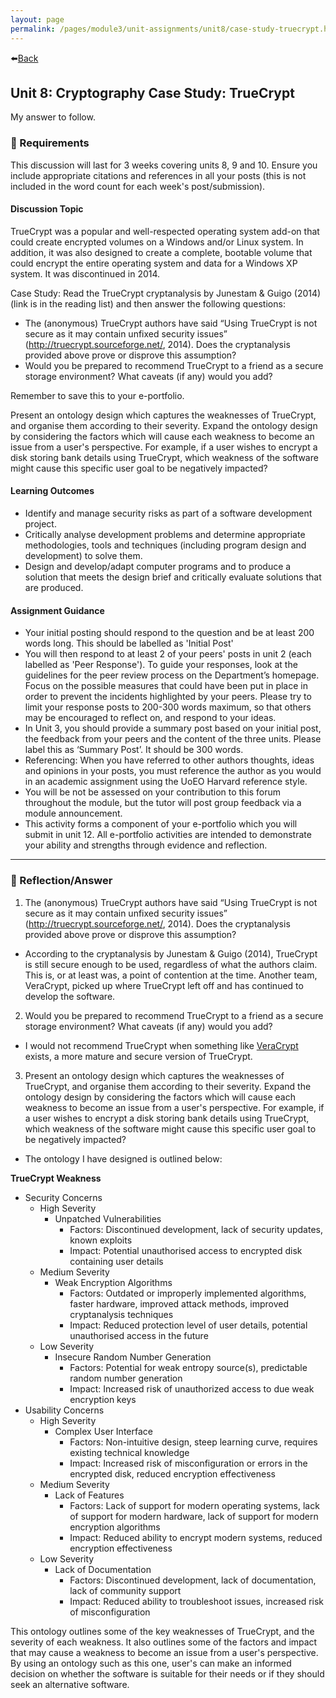 ```yaml
---
layout: page
permalink: /pages/module3/unit-assignments/unit8/case-study-truecrypt.html
---
```


⬅️[Back](/pages/module3/unit-assignments/unit8/m3u8.html)

## Unit 8: Cryptography Case Study: TrueCrypt

My answer to follow.

### 📝 Requirements


This discussion will last for 3 weeks covering units 8, 9 and 10. Ensure you include appropriate citations and references in all your posts (this is not included in the word count for each week's post/submission).

#### Discussion Topic

TrueCrypt was a popular and well-respected operating system add-on that could create encrypted volumes on a Windows and/or Linux system. In addition, it was also designed to create a complete, bootable volume that could encrypt the entire operating system and data for a Windows XP system. It was discontinued in 2014.

Case Study: Read the TrueCrypt cryptanalysis by Junestam & Guigo (2014) (link is in the reading list) and then answer the following questions:
- The (anonymous) TrueCrypt authors have said “Using TrueCrypt is not secure as it may contain unfixed security issues” (http://truecrypt.sourceforge.net/, 2014). Does the cryptanalysis provided above prove or disprove this assumption?
- Would you be prepared to recommend TrueCrypt to a friend as a secure storage environment? What caveats (if any) would you add?

Remember to save this to your e-portfolio.

Present an ontology design which captures the weaknesses of TrueCrypt, and organise them according to their severity. Expand the ontology design by considering the factors which will cause each weakness to become an issue from a user's perspective. For example, if a user wishes to encrypt a disk storing bank details using TrueCrypt, which weakness of the software might cause this specific user goal to be negatively impacted? 

#### Learning Outcomes
- Identify and manage security risks as part of a software development project.
- Critically analyse development problems and determine appropriate methodologies, tools and techniques (including program design and development) to solve them.
- Design and develop/adapt computer programs and to produce a solution that meets the design brief and critically evaluate solutions that are produced.

#### Assignment Guidance
- Your initial posting should respond to the question and be at least 200 words long.  This should be labelled as 'Initial Post'
- You will then respond to at least 2 of your peers' posts in unit 2 (each labelled as 'Peer Response').  To guide your responses, look at the guidelines for the peer review process on the Department’s homepage. Focus on the possible measures that could have been put in place in order to prevent the incidents highlighted by your peers.  Please try to limit your response posts to 200-300 words maximum, so that others may be encouraged to reflect on, and respond to your ideas. 
- In Unit 3, you should provide a summary post based on your initial post, the feedback from your peers and the content of the three units. Please label this as ‘Summary Post’. It should be 300 words.
- Referencing: When you have referred to other authors thoughts, ideas and opinions in your posts, you must reference the author as you would in an academic assignment using the UoEO Harvard reference style.
- You will be not be assessed on your contribution to this forum throughout the module, but the tutor will post group feedback via a module announcement.
- This activity forms a component of your e-portfolio which you will submit in unit 12. All e-portfolio activities are intended to demonstrate your ability and strengths through evidence and reflection.

---

### 🤔 Reflection/Answer

1. The (anonymous) TrueCrypt authors have said “Using TrueCrypt is not secure as it may contain unfixed security issues” (http://truecrypt.sourceforge.net/, 2014). Does the cryptanalysis provided above prove or disprove this assumption?
- According to the cryptanalysis by Junestam & Guigo (2014), TrueCrypt is still secure enough to be used, regardless of what the authors claim. This is, or at least was, a point of contention at the time. Another team, VeraCrypt, picked up where TrueCrypt left off and has continued to develop the software.

2. Would you be prepared to recommend TrueCrypt to a friend as a secure storage environment? What caveats (if any) would you add?
- I would not recommend TrueCrypt when something like [VeraCrypt](https://www.veracrypt.fr/en/Home.html) exists, a more mature and secure version of TrueCrypt.

3. Present an ontology design which captures the weaknesses of TrueCrypt, and organise them according to their severity. Expand the ontology design by considering the factors which will cause each weakness to become an issue from a user's perspective. For example, if a user wishes to encrypt a disk storing bank details using TrueCrypt, which weakness of the software might cause this specific user goal to be negatively impacted?
- The ontology I have designed is outlined below:

**TrueCrypt Weakness**
- Security Concerns
    - High Severity
        - Unpatched Vulnerabilities
            - Factors: Discontinued development, lack of security updates, known exploits
            - Impact: Potential unauthorised access to encrypted disk containing user details
    - Medium Severity
        - Weak Encryption Algorithms
            - Factors: Outdated or improperly implemented algorithms, faster hardware, improved attack methods, improved cryptanalysis techniques
            - Impact: Reduced protection level of user details, potential unauthorised access in the future
    - Low Severity
        - Insecure Random Number Generation
            - Factors: Potential for weak entropy source(s), predictable random number generation
            - Impact: Increased risk of unauthorized access to due weak encryption keys
- Usability Concerns
    - High Severity
        - Complex User Interface
            - Factors: Non-intuitive design, steep learning curve, requires existing technical knowledge
            - Impact: Increased risk of misconfiguration or errors in the encrypted disk, reduced encryption effectiveness
    - Medium Severity
        - Lack of Features
            - Factors: Lack of support for modern operating systems, lack of support for modern hardware, lack of support for modern encryption algorithms
            - Impact: Reduced ability to encrypt modern systems, reduced encryption effectiveness
    - Low Severity
        - Lack of Documentation
            - Factors: Discontinued development, lack of documentation, lack of community support
            - Impact: Reduced ability to troubleshoot issues, increased risk of misconfiguration

This ontology outlines some of the key weaknesses of TrueCrypt, and the severity of each weakness. It also outlines some of the factors and impact that may cause a weakness to become an issue from a user's perspective. By using an ontology such as this one, user's can make an informed decision on whether the software is suitable for their needs or if they should seek an alternative software.

